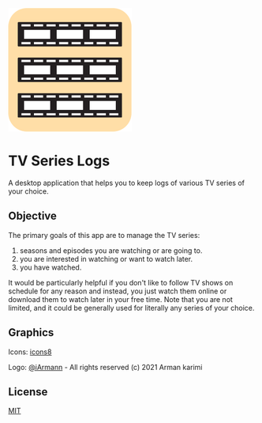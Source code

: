 <img src='/TvSeriesLogs/Resources/Logo.svg' alt='logo' height='250px'>

# TV Series Logs

A desktop application that helps you to keep logs of various TV series of your choice.

## Objective

The primary goals of this app are to manage the TV series:

1. seasons and episodes you are watching or are going to.
2. you are interested in watching or want to watch later.
3. you have watched.

It would be particularly helpful if you don't like to follow TV shows on schedule for any reason
and instead, you just watch them online or download them to watch later in your free time.
Note that you are not limited, and it could be generally used for literally any series of your choice.

## Graphics

Icons: [icons8](https://icons8.com)

Logo: [@iArmann](https://github.com/iArmann) - All rights reserved (c) 2021 Arman karimi

## License

[MIT](https://github.com/iArmann/TvSeriesLogs/blob/master/LICENSE?raw=true)
